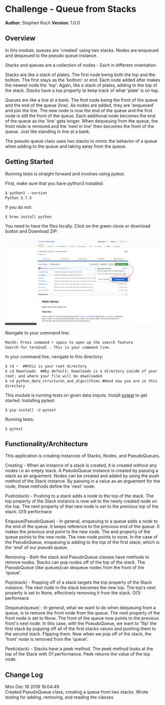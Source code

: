 # Challenge - Queue from Stacks

**Author**: Stephen Koch
**Version**: 1.0.0

## Overview
In this module, queues are 'created' using two stacks. Nodes are enqueued and dequeued to the pseudo queue instance.

Stacks and queues are a collection of nodes - Each in different orientation. 

Stacks are like a stack of plates. The first node being both the top and the bottom. The first stays as the 'bottom' or end. Each node added after makes the newest node the 'top'. Again, like a stack of plates, adding to the top of the stack. Stacks have a top property to keep track of what 'plate' is on top.

Queues are like a line at a bank. The first node being the front of the queue and the end of the queue (line). As nodes are added, they are 'enqueued' and join the line. The new node is now the end of the queue and the first node is still the front of the queue. Each additional node becomes the end of the queue as the 'line' gets longer. When dequeuing from the queue, the front node is removed and the 'next in line' then becomes the front of the queue. Just like standing in line at a bank.

The pseudo queue class uses two stacks to mimic the behavior of a queue when adding to the queue and taking away from the queue.


## Getting Started
Running tests is straight forward and involves using pytest.

First, make sure that you have python3 installed:
```
$ python3 --version
Python 3.7.5
```
If you do not:
```
$ brew install python
```
You need to have the files locally. Click on the green clone or download button and Download ZIP:

![Click_to_download](../../assets/Click_to_download.png)

Navigate to your command line:
```
MacOS: Press command + space to open up the search feature
Search for terminal - This is your command line.
```
In your command line, navigate to this directory:
```
$ cd ~  ##this is your root directory
$ cd Downloads  ##by default: Downloads is a directory inside of your root; and where your file will be downloaded
$ cd python_data_structures_and_algorithims ##and now you are in this directory
```
This module is running tests on given data imputs. Install [pytest](https://docs.pytest.org/en/latest/getting-started.html) to get started:
Installing pytest:
```
$ pip install -U pytest
```
Running tests:
```
$ pytest
```
## Functionality/Architecture
This application is creating instances of Stacks, Nodes, and PseudoQueues.

Creating - When an instance of a stack is created, it is created without any nodes i.e an empty stack. A PseudoQueue instance is created by passing a stack as an arguement. Nodes can be created and added by using the push method of the Stack instance. By passing in a value as an arguement for the node, these methods define the 'next' node.

Push(stack) - Pushing to a stack adds a node to the top of the stack. The top property of the Stack instance is now set to the newly created node on the top. The next property of that new node is set to the previous top of the stack. O(1) performace

Enqueue(PseudoQueue) - In general, enqueuing to a queue adds a node to the end of the queue. It keeps reference to the previous end of the queue. It makes the previous end point to the new node. The end property of the queue points to the new node. The new node points to none. In the case of the PseudoQueue, enqueuing is adding to the top of the first stack; which is the 'end' of our pseudo queue.

Removing - Both the stack and PseudoQueue classes have methods to remove nodes. Stacks can pop nodes off of the top of the stack. The PseudoQueue (like queues)can dequeue nodes from the front of the 'queue'.

Pop(stack) - Popping off of a stack targets the top property of the Stack instance. The next node in the stack becomes the new top. The top's next property is set to None, effectively removing it from the stack. O(1) performace

Dequeue(queue) - In general, what we want to do when dequeuing from a queue, is to remove the front node from the queue. The next property of the front node is set to None. The front of the queue now points to the previous front's next node. In this case, with the PseudoQueue, we want to 'flip' the first stack by popping off all of the first stacks values and pushing them to the second stack. Flipping them. Now when we pop off of the stack, the 'front' node is removed from the 'queue'. 

Peek(stack) - Stacks have a peek method. The peek method looks at the top of the Stack with O1 performance. Peek returns the value of the top node. 

## Change Log
Mon Dec 16 2019 16:04:49<br>Created PseudoQueue class, creating a queue from two stacks. Wrote testing for adding, removing, and reading the classes.


